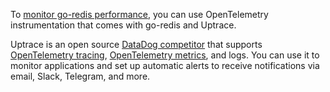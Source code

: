 To [monitor go-redis performance](go-redis-monitoring.md), you can use OpenTelemetry instrumentation
that comes with go-redis and Uptrace.

Uptrace is an open source [DataDog competitor](https://uptrace.dev/blog/datadog-competitors.html)
that supports [OpenTelemetry tracing](https://uptrace.dev/opentelemetry/distributed-tracing.html),
[OpenTelemetry metrics](https://uptrace.dev/opentelemetry/metrics.html), and logs. You can use it to
monitor applications and set up automatic alerts to receive notifications via email, Slack,
Telegram, and more.
